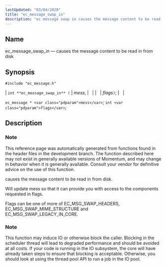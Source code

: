 ```yaml
---
lastUpdated: "03/04/2020"
title: "ec_message_swap_in"
description: "ec message swap in causes the message content to be read in from disk int ec message swap in mess flags ec message mess int flags This reference page was automatically generated from functions found in the header files in the development branch The function described here may not exist..."
---
```


<a name="apis.ec_message_swap_in"></a> 
## Name

ec_message_swap_in — causes the message content to be read in from disk

## Synopsis

`#include "ec_message.h"`

| `int **ec_message_swap_in** (` | <var class="pdparam">mess</var>, |   |
|   | <var class="pdparam">flags</var>`)`; |   |

`ec_message * <var class="pdparam">mess</var>`;
`int <var class="pdparam">flags</var>`;<a name="idp57198448"></a> 
## Description

### Note

This reference page was automatically generated from functions found in the header files in the development branch. The function described here may not exist in generally available versions of Momentum, and may change in behavior when it is generally available. Consult your vendor for definitive advice on the use of this function.

causes the message content to be read in from disk.

Will update mess so that it can provide you with access to the components requested in flags.

Flags can be one of more of EC_MSG_SWAP_HEADERS, EC_MSG_SWAP_MIME_STRUCTURE and EC_MSG_SWAP_LEGACY_IN_CORE.

### Note

This function may induce IO or otherwise block the caller. Blocking in the scheduler thread will lead to degraded performance and should be avoided at all costs. If your code is running in the IO subsystem, the core will have already taken steps to ensure that blocking is acceptable. Otherwise, you should look at using the thread pool API to run a job in the IO pool.